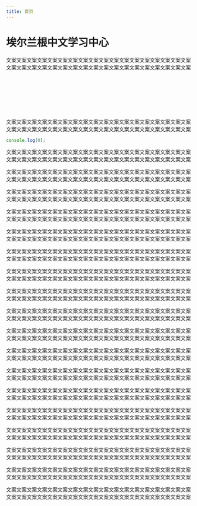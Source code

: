 ```yaml
---
title: 首页
---
```


# 埃尔兰根中文学习中心

文案文案文案文案文案文案文案文案文案文案文案文案文案文案文案文案文案文案文案文案文案文案文案文案文案文案文案文案文案文案文案文案文案文案文案文案

<div style="height: 100px;"></div>

文案文案文案文案文案文案文案文案文案文案文案文案文案文案文案文案文案文案文案文案文案文案文案文案文案文案文案文案文案文案文案文案文案文案文案文案

```js
console.log(0);
```

文案文案文案文案文案文案文案文案文案文案文案文案文案文案文案文案文案文案文案文案文案文案文案文案文案文案文案文案文案文案文案文案文案文案文案文案

文案文案文案文案文案文案文案文案文案文案文案文案文案文案文案文案文案文案文案文案文案文案文案文案文案文案文案文案文案文案文案文案文案文案文案文案

文案文案文案文案文案文案文案文案文案文案文案文案文案文案文案文案文案文案文案文案文案文案文案文案文案文案文案文案文案文案文案文案文案文案文案文案

文案文案文案文案文案文案文案文案文案文案文案文案文案文案文案文案文案文案文案文案文案文案文案文案文案文案文案文案文案文案文案文案文案文案文案文案

文案文案文案文案文案文案文案文案文案文案文案文案文案文案文案文案文案文案文案文案文案文案文案文案文案文案文案文案文案文案文案文案文案文案文案文案

文案文案文案文案文案文案文案文案文案文案文案文案文案文案文案文案文案文案文案文案文案文案文案文案文案文案文案文案文案文案文案文案文案文案文案文案

文案文案文案文案文案文案文案文案文案文案文案文案文案文案文案文案文案文案文案文案文案文案文案文案文案文案文案文案文案文案文案文案文案文案文案文案

文案文案文案文案文案文案文案文案文案文案文案文案文案文案文案文案文案文案文案文案文案文案文案文案文案文案文案文案文案文案文案文案文案文案文案文案

文案文案文案文案文案文案文案文案文案文案文案文案文案文案文案文案文案文案文案文案文案文案文案文案文案文案文案文案文案文案文案文案文案文案文案文案

文案文案文案文案文案文案文案文案文案文案文案文案文案文案文案文案文案文案文案文案文案文案文案文案文案文案文案文案文案文案文案文案文案文案文案文案

文案文案文案文案文案文案文案文案文案文案文案文案文案文案文案文案文案文案文案文案文案文案文案文案文案文案文案文案文案文案文案文案文案文案文案文案

文案文案文案文案文案文案文案文案文案文案文案文案文案文案文案文案文案文案文案文案文案文案文案文案文案文案文案文案文案文案文案文案文案文案文案文案

文案文案文案文案文案文案文案文案文案文案文案文案文案文案文案文案文案文案文案文案文案文案文案文案文案文案文案文案文案文案文案文案文案文案文案文案

文案文案文案文案文案文案文案文案文案文案文案文案文案文案文案文案文案文案文案文案文案文案文案文案文案文案文案文案文案文案文案文案文案文案文案文案

文案文案文案文案文案文案文案文案文案文案文案文案文案文案文案文案文案文案文案文案文案文案文案文案文案文案文案文案文案文案文案文案文案文案文案文案

文案文案文案文案文案文案文案文案文案文案文案文案文案文案文案文案文案文案文案文案文案文案文案文案文案文案文案文案文案文案文案文案文案文案文案文案

文案文案文案文案文案文案文案文案文案文案文案文案文案文案文案文案文案文案文案文案文案文案文案文案文案文案文案文案文案文案文案文案文案文案文案文案

文案文案文案文案文案文案文案文案文案文案文案文案文案文案文案文案文案文案文案文案文案文案文案文案文案文案文案文案文案文案文案文案文案文案文案文案
